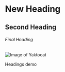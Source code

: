 # New Heading
## Second Heading
###### Final Heading

![Image of Yaktocat](https://octodex.github.com/images/yaktocat.png)

Headings demo 
